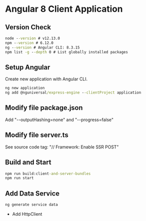 # Angular 8 Client Application

## Version Check
```cmd
node --version # v12.13.0
npm --version # 6.12.0
ng --version # Angular CLI: 8.3.15
npm list -g --depth 0 # List globally installed packages
```

## Setup Angular
Create new application with Angular CLI.
```cmd
ng new application
ng add @nguniversal/express-engine --clientProject application
```

## Modify file package.json
Add "--outputHashing=none" and "--progress=false"

## Modify file server.ts
See source code tag: "// Framework: Enable SSR POST"

## Build and Start
```cmd
npm run build:client-and-server-bundles
npm run start
```

## Add Data Service
```cmd
ng generate service data
```

* Add HttpClient